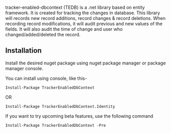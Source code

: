 tracker-enabled-dbcontext (TEDB) is a .net library based on entity framework. It is created for tracking the changes in database. This library will records new record additions, record changes & record deletions. When recording record modifications, it will audit previous and new values of the fields. It will also audit the time of change and user who changed/added/deleted the record.

## Installation

Install the desired nuget package using nuget package manager or package manager console.

You can install using console, like this- 

```
Install-Package TrackerEnabledDbContext
```

OR
    
```
Install-Package TrackerEnabledDbContext.Identity
```

If you want to try upcoming beta features, use the following command

```
Install-Package TrackerEnabledDbContext -Pre
```
